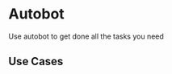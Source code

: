 # Autobot <!-- {docsify-ignore-all} -->

Use autobot to get done all the tasks you need

## Use Cases
